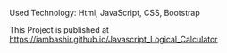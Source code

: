 Used Technology: Html, JavaScript, CSS, Bootstrap

This Project is published at https://iambashir.github.io/Javascript_Logical_Calculator
